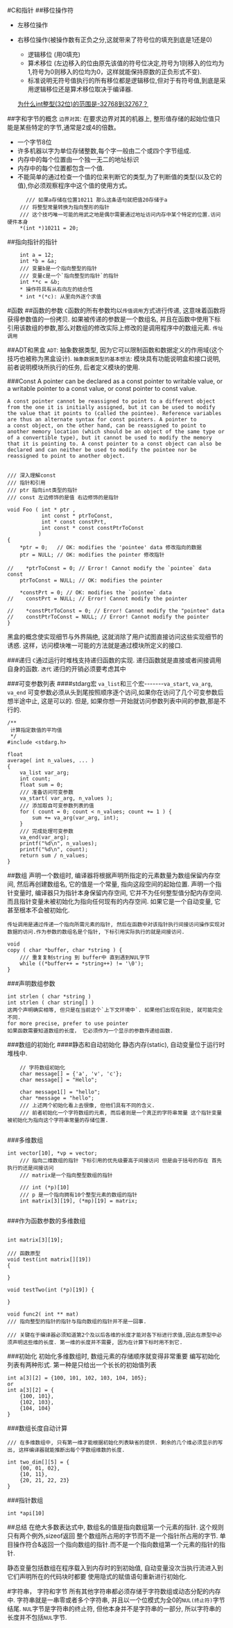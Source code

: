 #C和指针
##移位操作符
* 左移位操作
* 右移位操作(被操作数有正负之分,这就带来了符号位的填充到底是1还是0)
	* 逻辑移位 (用0填充)
	* 算术移位 (左边移入的位由原先该值的符号位决定,符号为1则移入的位均为1,符号为0则移入的位均为0，这样就能保持原数的正负形式不变).
	* 标准说明无符号值执行的所有移位都是逻辑移位,但对于有符号值,到底是采用逻辑移位还是算术移位取决于编译器.

	[为什么int整型(32位)的范围是-32768到32767？](https://my.oschina.net/lcniuren33/blog/63762)

##字和字节的概念
`边界对其`: 在要求边界对其的机器上, 整形值存储的起始位值只能是某些特定的字节,通常是2或4的倍数。

* 一个字节8位
* 许多机器以字为单位存储整数,每个字一般由二个或四个字节组成.
* 内存中的每个位置由一个独一无二的地址标识
* 内存中的每个位置都包含一个值.
* 不能简单的通过检查一个值的位来判断它的类型,为了判断值的类型(以及它的值),你必须观察程序中这个值的使用方式。


```
 	  /// 如果a存储在位置10211 那么这条语句就把值20存储于a
    /// 将整型常量转换为指向整形的指针
    /// 这个技巧唯一可能的用武之地是偶尔需要通过地址访问内存中某个特定的位置.访问硬件本身
    *(int *)10211 = 20;
```

##指向指针的指针

```
    int a = 12;
    int *b = &a;
    /// 变量b是一个指向整型的指针
    /// 变量c是一个`指向整型的指针`的指针
    int **c = &b;
    * 操作符具有从右向左的结合性
    * int *(*c): 从里向外逐个求值
```

#函数
##函数的参数
`C`函数的所有参数均以`传值调用`方式进行传递, 这意味着函数将获得参数值的一份拷贝.
如果被传递的参数是一个数组名, 并且在函数中使用下标引用该数组的参数,那么对数组的修改实际上修改的是调用程序中的数组元素. `传址调用`

##ADT和黑盒
`ADT`: 抽象数据类型, 因为它可以限制函数和数据定义的作用域(这个技巧也被称为黑盒设计).
`抽象数据类型的基本想法`: 模块具有功能说明盒和接口说明, 前者说明模块所执行的任务, 后者定义模块的使用.

###Const
A pointer can be declared as a const pointer to writable value, or a writable pointer to a const value, or const pointer to const value.

```
A const pointer cannot be reassigned to point to a different object from the one it is initially assigned, but it can be used to modify the value that it points to (called the pointee). Reference variables are thus an alternate syntax for const pointers. A pointer to a const object, on the other hand, can be reassigned to point to another memory location (which should be an object of the same type or of a convertible type), but it cannot be used to modify the memory that it is pointing to. A const pointer to a const object can also be declared and can neither be used to modify the pointee nor be reassigned to point to another object.


``` 

```
/// 深入理解const
/// 指针和引用
/// ptr 指向int类型的指针
/// const 左边修饰的是值 右边修饰的是指针 
 
void Foo ( int * ptr ,
           int const * ptrToConst,
           int * const constPrt,
           int const * const constPtrToConst
          )
{
    *ptr = 0;   // OK: modifies the 'pointee' data 修改指向的数据
    ptr = NULL; // OK: modifies the pointer 修改指针

//    *ptrToConst = 0; // Error！ Cannot modify the `pointee` data const
    ptrToConst = NULL; // OK: modifies the pointer

    *constPrt = 0; // OK: modifies the `pointee` data
//    constPrt = NULL; // Error! Cannot modify the pointer

//    *constPtrToConst = 0; // Error! Cannot modify the "pointee" data
//    constPtrToConst = NULL; // Error! Cannot modify the pointer
}

```
黑盒的概念使实现细节与外界隔绝, 这就消除了用户试图直接访问这些实现细节的诱惑. 这样，访问模块唯一可能的方法就是通过模块所定义的接口.

###递归
`C`通过运行时堆栈支持递归函数的实现. 递归函数就是直接或者间接调用自身的函数.
`迭代`
递归的开销必须要考虑其中

###可变参数列表
####stdarg宏
`va_list`和三个宏-------`va_start`, `va_arg`, `va_end`
可变参数必须从头到尾按照顺序逐个访问,如果你在访问了几个可变参数后想半途中止, 这是可以的.
但是, 如果你想一开始就访问参数列表中间的参数,那是不行的.

```
/**
 计算指定数值的平均值
 */
#include <stdarg.h>

float
average( int n_values, ... )
{
    va_list var_arg;
    int count;
    float sum = 0;
    /// 准备访问可变参数
    va_start( var_arg, n_values );
    /// 添加取自可变参数列表的值
    for ( count = 0; count < n_values; count += 1 ) {
        sum += va_arg(var_arg, int);
    }
    /// 完成处理可变参数
    va_end(var_arg);
    printf("%d\n", n_values);
    printf("%d\n", count);
    return sum / n_values;
}
```
##数组
声明一个数组时, 编译器将根据声明所指定的元素数量为数组保留内存空间, 然后再创建数组名, 它的值是一个常量, 指向这段空间的起始位置.
声明一个指针变量时, 编译器只为指针本身保留内存空间, 它并不为任何整型值分配内存空间.而且指针变量未被初始化为指向任何现有的内存空间. 如果它是一个自动变量, 它甚至根本不会被初始化.


```
传址调用是通过传递一个指向所需元素的指针, 然后在函数中对该指针执行间接访问操作实现对数据的访问.作为参数的数组名是个指针, 下标引用实际执行的就是间接访问.
```


```
void
copy ( char *buffer, char *string ) {
    /// 重复复制string 到 buffer中 直到遇到NUL字节
    while ((*buffer++ = *string++) != '\0');
}
```

###声明数组参数

```
int strlen ( char *string )
int strlen ( char string[] )
这两个声明确实相等, 但只是在当前这个`上下文环境中`. 如果他们出现在别处, 就可能完全不同.
for more precise, prefer to use pointer
如果函数需要知道数组的长度， 它必须作为一个显示的参数传递给函数.
```

###数组的初始化
####静态和自动初始化
静态内存(static),  自动变量位于运行时堆栈中.


```
    // 字符数组初始化
    char message[] = {'a', 'v', 'c'};
    char message[] = "Hello";
    
    char message1[] = "hello";
    char *message = "hello";
    /// 上述两个初始化看上去很像, 但他们具有不同的含义.
    /// 前者初始化一个字符数组的元素, 而后者则是一个真正的字符串常量 这个指针变量被初始化为指向这个字符串常量的存储位置.
    
```

###多维数组

```
int vector[10], *vp = vector;
    /// 指向二维数组的指针 下标引用的优先级要高于间接访问 但是由于括号的存在 首先执行的还是间接访问
    /// matrix是一个指向整型数组的指针

    /// int (*p)[10]
    /// p 是一个指向拥有10个整型元素的数组的指针
    int matrix[3][19], (*mp)[19] = matrix;
    
```

###作为函数参数的多维数组

```

int matrix[3][19];

/// 函数原型
void test(int matrix[][19])
{

}

void testTwo(int (*p)[19]) {

}

void func2( int ** mat)
/// 指向整型的指针的指针与指向数组的指针并不是一回事.

/// 关键在于编译器必须知道第2个及以后各维的长度才能对各下标进行求值,因此在原型中必须声明这些维的长度. 第一维的长度并不需要, 因为在计算下标时用不到它.
```

###初始化
初始化多维数组时, 数组元素的存储顺序就变得非常重要
编写初始化列表有两种形式. 第一种是只给出一个长长的初始值列表

```
int a[3][2] = {100, 101, 102, 103, 104, 105};
or 
int a[3][2] = {
	{100, 101}, 
	{102, 103},
	{104, 104}
}
```
###数组长度自动计算

```
/// 在多维数组中, 只有第一维才能根据初始化列表缺省的提供. 剩余的几个维必须显示的写出, 这样编译器就能推断出每个字数组维数的长度.

int two_dim[][5] = {
	{00, 01, 02},
	{10, 11},
	{20, 21, 22, 23}
}
```

###指针数组

```
int *api[10]
```

##总结
在绝大多数表达式中, 数组名的值是指向数组第一个元素的指针. 这个规则只有两个例外,sizeof返回
整个数组所占用的字节而不是一个指针所占用的字节. 单目操作符合&返回一个指向数组的指针.而不是一个指向数组第一个元素的指针的指针.

静态变量包括数组在程序载入到内存时的到初始值, 自动变量没次当执行流进入到它们声明所在的代码块时都要 使用隐式的赋值语句重新进行初始化.

#字符串， 字符和字节
所有其他字符串都必须存储于字符数组或动态分配的内存中.
字符串就是一串零或者多个字符串, 并且以一个位模式为全0的`NUL(终止符)`字节结尾.
`NUL`字节是字符串的终止符, 但他本身并不是字符串的一部分, 所以字符串的长度并不包括`NUL`字节.


